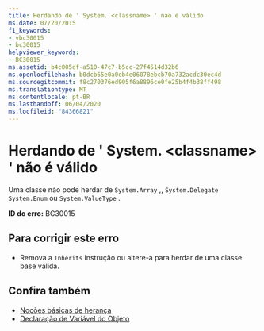 ```yaml
---
title: Herdando de ' System. <classname> ' não é válido
ms.date: 07/20/2015
f1_keywords:
- vbc30015
- bc30015
helpviewer_keywords:
- BC30015
ms.assetid: b4c005df-a510-47c7-b5cc-27f4514d32b6
ms.openlocfilehash: b0dcb65e0a0eb4e06078ebcb70a732acdc30ec4d
ms.sourcegitcommit: f8c270376ed905f6a8896ce0fe25b4f4b38ff498
ms.translationtype: MT
ms.contentlocale: pt-BR
ms.lasthandoff: 06/04/2020
ms.locfileid: "84366821"
---
```

# <a name="inheriting-from-systemclassname-is-not-valid"></a>Herdando de ' System. \<classname> ' não é válido
Uma classe não pode herdar de `System.Array` ,, `System.Delegate` `System.Enum` ou `System.ValueType` .  
  
 **ID do erro:** BC30015  
  
## <a name="to-correct-this-error"></a>Para corrigir este erro  
  
- Remova a `Inherits` instrução ou altere-a para herdar de uma classe base válida.  
  
## <a name="see-also"></a>Confira também

- [Noções básicas de herança](../programming-guide/language-features/objects-and-classes/inheritance-basics.md)
- [Declaração de Variável do Objeto](../programming-guide/language-features/variables/object-variable-declaration.md)
